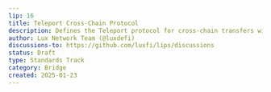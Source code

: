 ```yaml
---
lip: 16
title: Teleport Cross-Chain Protocol
description: Defines the Teleport protocol for cross-chain transfers within Lux’s network.
author: Lux Network Team (@luxdefi)
discussions-to: https://github.com/luxfi/lips/discussions
status: Draft
type: Standards Track
category: Bridge
created: 2025-01-23
---
```

